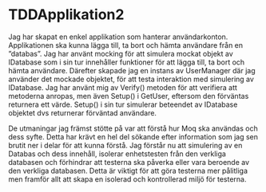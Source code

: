 # TDDApplikation2
Jag har skapat en enkel applikation som hanterar användarkonton. Applikationen ska kunna lägga till, ta bort och hämta användare från en ”databas”. Jag har använt mocking för att simulera mockat objekt av IDatabase som i sin tur innehåller funktioner för att lägga till, ta bort och hämta användare. Därefter skapade jag en instans av UserManager där jag använder det mockade objektet, för att testa interaktion med simulering av IDatabase. Jag har använt mig av Verify() metoden för att verifiera att metoderna anropas, men även Setup() i GetUser, eftersom den förväntas returnera ett värde. Setup() i sin tur simulerar beteendet av IDatabase objektet dvs returnerar förväntad användare.

De utmaningar jag främst stötte på var att förstå hur Moq ska användas och dess syfte. Detta har krävt en hel del sökande efter information som jag sen brutit ner i delar för att kunna förstå. Jag förstår nu att simulering av en Databas och dess innehåll, isolerar enhetstesten från den verkliga databasen och förhindrar att testerna ska påverka eller vara beroende av den verkliga databasen. Detta är viktigt för att göra testerna mer pålitliga men framför allt att skapa en isolerad och kontrollerad miljö för testerna.
